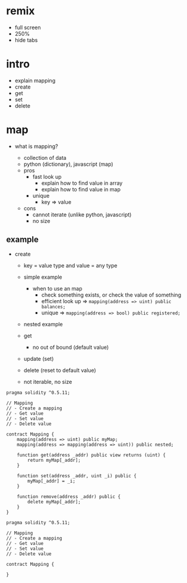 # remix

- full screen
- 250%
- hide tabs

# intro

- explain mapping
- create
- get
- set
- delete

# map

- what is mapping?

  - collection of data
  - python (dictionary), javascript (map)
  - pros
    - fast look up
      - explain how to find value in array
      - explain how to find value in map
    - unique
      - key => value
  - cons
    - cannot iterate (unlike python, javascript)
    - no size

## example

- create

  - key = value type and value = any type
  - simple example

    - when to use an map
      - check something exists, or check the value of something
      - efficient look up => `mapping(address => uint) public balances;`
      - unique => `mapping(address => bool) public registered;`

  - nested example
  - get
    - no out of bound (default value)
  - update (set)
  - delete (reset to default value)
  - not iterable, no size

```
pragma solidity ^0.5.11;

// Mapping
// - Create a mapping
// - Get value
// - Set value
// - Delete value

contract Mapping {
    mapping(address => uint) public myMap;
    mapping(address => mapping(address => uint)) public nested;

    function get(address _addr) public view returns (uint) {
        return myMap[_addr];
    }

    function set(address _addr, uint _i) public {
        myMap[_addr] = _i;
    }

    function remove(address _addr) public {
        delete myMap[_addr];
    }
}
```

```
pragma solidity ^0.5.11;

// Mapping
// - Create a mapping
// - Get value
// - Set value
// - Delete value

contract Mapping {

}
```
